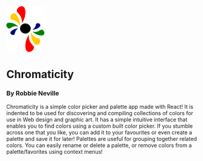 <img src="./public/logo-footer.svg" alt="Chromaticity Logo" width="100px"/>

# Chromaticity
### By Robbie Neville

Chromaticity is a simple color picker and palette app made with React! It is indented to be used for discovering and compiling collections 
of colors for use in Web design and graphic art. It has a simple intuitive interface that enables you to find colors using a custom built
color picker. If you stumble across one that you like, you can add it to your favourites or even create a palette and save it for later!
Palettes are useful for grouping together related colors. You can easily rename or delete a palette, or remove colors from a palette/favorites
using context menus!
